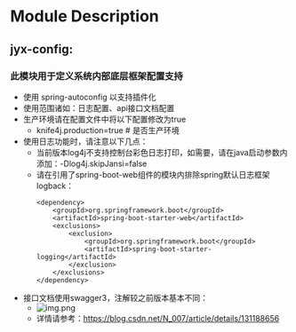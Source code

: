 # Module Description

## jyx-config:

### 此模块用于定义系统内部底层框架配置支持

* 使用 spring-autoconfig 以支持插件化
* 使用范围诸如：日志配置、api接口文档配置
* 生产环境请在配置文件中将以下配置修改为true
    + knife4j.production=true # 是否生产环境
* 使用日志功能时，请注意以下几点：
    + 当前版本log4j不支持控制台彩色日志打印，如需要，请在java启动参数内添加：-Dlog4j.skipJansi=false
    + 请在引用了spring-boot-web组件的模块内排除spring默认日志框架logback：
      ````{r 
      <dependency>
          <groupId>org.springframework.boot</groupId>
          <artifactId>spring-boot-starter-web</artifactId>
          <exclusions>
              <exclusion>
                  <groupId>org.springframework.boot</groupId>
                  <artifactId>spring-boot-starter-logging</artifactId>
              </exclusion>
          </exclusions>
      </dependency>
* 接口文档使用swagger3，注解较之前版本基本不同：
    + ![img.png](img.png)
    + 详情请参考：https://blog.csdn.net/N_007/article/details/131188656
